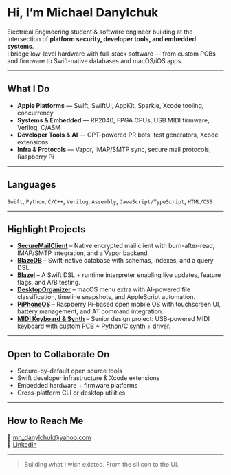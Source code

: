 # Hi, I’m Michael Danylchuk  

Electrical Engineering student & software engineer building at the intersection of **platform security, developer tools, and embedded systems**.  
I bridge low-level hardware with full-stack software — from custom PCBs and firmware to Swift-native databases and macOS/iOS apps.  

---

## What I Do  

- **Apple Platforms** — Swift, SwiftUI, AppKit, Sparkle, Xcode tooling, concurrency  
- **Systems & Embedded** — RP2040, FPGA CPUs, USB MIDI firmware, Verilog, C/ASM  
- **Developer Tools & AI** — GPT-powered PR bots, test generators, Xcode extensions  
- **Infra & Protocols** — Vapor, IMAP/SMTP sync, secure mail protocols, Raspberry Pi  

---

## Languages  

`Swift`, `Python`, `C/C++`, `Verilog`, `Assembly`, `JavaScript/TypeScript`, `HTML/CSS`  

---

## Highlight Projects  

- [**SecureMailClient**](https://github.com/michaeldanylchuk/SecureMailClient) – Native encrypted mail client with burn-after-read, IMAP/SMTP integration, and a Vapor backend.  
- [**BlazeDB**](https://github.com/michaeldanylchuk/BlazeDB) – Swift-native database with schemas, indexes, and a query DSL.  
- [**Blazel**](https://github.com/michaeldanylchuk/Blazel) – A Swift DSL + runtime interpreter enabling live updates, feature flags, and A/B testing.  
- [**DesktopOrganizer**](https://github.com/michaeldanylchuk/DesktopOrganizer) – macOS menu extra with AI-powered file classification, timeline snapshots, and AppleScript automation.  
- [**PiPhoneOS**](https://github.com/michaeldanylchuk/PiPhoneOS) – Raspberry Pi–based open mobile OS with touchscreen UI, battery management, and AT command integration.  
- [**MIDI Keyboard & Synth**](https://github.com/michaeldanylchuk/SJSUSeniorDesign_MIDIKeyboard_SoundEngine) – Senior design project: USB-powered MIDI keyboard with custom PCB + Python/C synth + driver.  

---

## Open to Collaborate On  

- Secure-by-default open source tools  
- Swift developer infrastructure & Xcode extensions  
- Embedded hardware + firmware platforms  
- Cross-platform CLI or desktop utilities  

---

## How to Reach Me  

📧 [mn_danylchuk@yahoo.com](mailto:mn_danylchuk@yahoo.com)  
🔗 [LinkedIn](https://linkedin.com/in/michaeldanylchuk)  

---

> Building what I wish existed. From the silicon to the UI.
